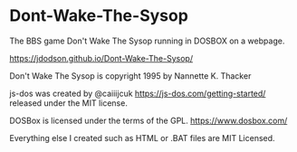 # Dont-Wake-The-Sysop
The BBS game Don't Wake The Sysop running in DOSBOX on a webpage.

https://jdodson.github.io/Dont-Wake-The-Sysop/

Don't Wake The Sysop is copyright 1995 by Nannette K. Thacker

js-dos was created by @caiiijcuk https://js-dos.com/getting-started/ released under the MIT license.

DOSBox is licensed under the terms of the GPL.  https://www.dosbox.com/

Everything else I created such as HTML or .BAT files are MIT Licensed.
